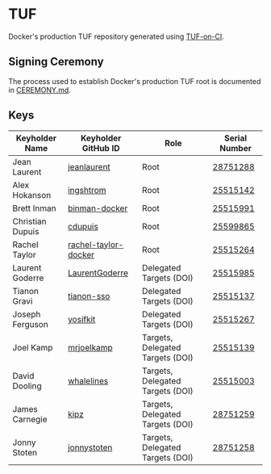 # TUF

Docker's production TUF repository generated using [TUF-on-CI](https://github.com/theupdateframework/tuf-on-ci).

## Signing Ceremony

The process used to establish Docker's production TUF root is documented in [CEREMONY.md](./ceremony/CEREMONY.md).

## Keys

| Keyholder Name   | Keyholder GitHub ID                                             | Role                             | Serial Number                                    |
| ---------------- | --------------------------------------------------------------- | -------------------------------- | ------------------------------------------------ |
| Jean Laurent     | [jeanlaurent](https://github.com/jeanlaurent)                   | Root                             | [28751288](./ceremony/2024-06-04/keys/28751288/) |
| Alex Hokanson    | [ingshtrom](https://github.com/ingshtrom)                       | Root                             | [25515142](./ceremony/2024-06-04/keys/25515142/) |
| Brett Inman      | [binman-docker](https://github.com/binman-docker)               | Root                             | [25515991](./ceremony/2024-06-04/keys/25515991/) |
| Christian Dupuis | [cdupuis](https://github.com/cdupuis)                           | Root                             | [25599865](./ceremony/2024-06-04/keys/25599865/) |
| Rachel Taylor    | [rachel-taylor-docker](https://github.com/rachel-taylor-docker) | Root                             | [25515264](./ceremony/2024-06-04/keys/25515264/) |
| Laurent Goderre  | [LaurentGoderre](https://github.com/LaurentGoderre)             | Delegated Targets (DOI)          | [25515985](./ceremony/2024-06-04/keys/25515985/) |
| Tianon Gravi     | [tianon-sso](https://github.com/tianon-sso)                     | Delegated Targets (DOI)          | [25515137](./ceremony/2024-06-04/keys/25515137/) |
| Joseph Ferguson  | [yosifkit](https://github.com/yosifkit)                         | Delegated Targets (DOI)          | [25515267](./ceremony/2024-06-04/keys/25515267/) |
| Joel Kamp        | [mrjoelkamp](https://github.com/mrjoelkamp)                     | Targets, Delegated Targets (DOI) | [25515139](./ceremony/2024-06-04/keys/25515139/) |
| David Dooling    | [whalelines](https://github.com/whalelines)                     | Targets, Delegated Targets (DOI) | [25515003](./ceremony/2024-06-04/keys/25515003/) |
| James Carnegie   | [kipz](https://github.com/kipz)                                 | Targets, Delegated Targets (DOI) | [28751259](./ceremony/2024-06-04/keys/28751259/) |
| Jonny Stoten     | [jonnystoten](https://github.com/jonnystoten)                   | Targets, Delegated Targets (DOI) | [28751258](./ceremony/2024-06-04/keys/28751258/) |
